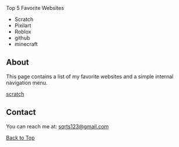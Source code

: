 <!DOCTYPE html>
<html>
<head>
    Top 5 Favorite Websites
</head>
<body>
<ul>
  <li>Scratch</li>
  <li>Pixilart</li>
  <li>Roblox</li>
  <li>github</li>
  <li>minecraft</li>
</ul>




  <h2 id="about">About</h2>
  <p>This page contains a list of my favorite websites and a simple internal navigation menu.</p>
   <a href="https://scratch.mit.edu/users/-_wawa_wawa_-/">scratch</a>  <h2 id="contact">Contact</h2>
  <p>You can reach me at: <a href="mailto:sqrts123@gmail.com">sqrts123@gmail.com</a></p>

  <p><a href="#">Back to Top</a></p>

</body>
</html>
